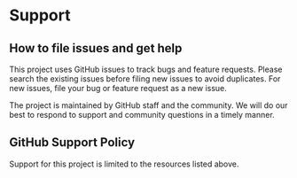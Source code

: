 
# Support 

## How to file issues and get help

This project uses GitHub issues to track bugs and feature requests. Please search the existing issues before filing new issues to avoid duplicates. For new issues, file your bug or feature request as a new issue.

The project is maintained by GitHub staff and the community. We will do our best to respond to support and community questions in a timely manner. 

## GitHub Support Policy

Support for this project is limited to the resources listed above.